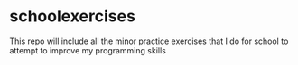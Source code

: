 # schoolexercises
This repo will include all the minor practice exercises that I do for school to attempt to improve my programming skills
